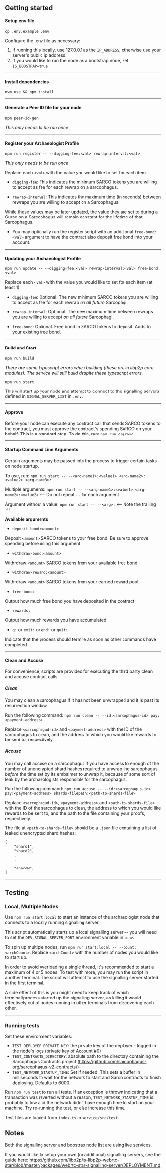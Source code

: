 ## Getting started
#### Setup env file
`cp .env.example .env`

Configure the .env file as necessary:
1. If running this locally, use 127.0.0.1 as the `IP_ADDRESS`, otherwise use your server's public ip address.
2. If you would like to run the node as a bootstrap node, set `IS_BOOSTRAP=true`

---
#### Install dependencies
`nvm use && npm install`

---
#### Generate a Peer ID file for your node
`npm peer-id-gen`

_This only needs to be run once_

---
#### Register your Archaeologist Profile
`npm run register -- --digging-fee:<val> rewrap-interval:<val>`

_This only needs to be run once_

Replace each `<val>` with the value you would like to set for each item.

- `digging-fee`: This indicates the minimum SARCO tokens you are willing to accept as fee for each rewrap on a sarcophagus.

- `rewrap-interval`: This indicates the maximum time (in seconds) between rewraps you are willing to accept on a Sarcophagus.

While these values may be later updated, the value they are set to during a Curse on a Sarcophagus will remain constant for the lifetime of that Sarcophagus.

- You may optionally run the register script with an additional `free-bond:<val>` argument to have the contract also deposit free bond into your account.

---

#### Updating your Archaeologist Profile
`npm run update -- --digging-fee:<val> rewrap-interval:<val> free-bond:<val>`

Replace each `<val>` with the value you would like to set for each item (at least 1)

- `digging-fee`: Optional. The new minimum SARCO tokens you are willing to accept as fee for each rewrap _on all future_ Sarcophgi.

- `rewrap-interval`: Optional. The new maximum time between rewraps you are willing to accept _on all future_ Sarcophagi.

- `free-bond`: Optional. Free bond in SARCO tokens to deposit. Adds to your existing free bond.

---

#### Build and Start
`npm run build`

_There are some typescript errors when building (these are in libp2p core modules).
The service will still build despite these typescript errors._

`npm run start`

This will start up your node and attempt to connect to the signalling servers defined in `SIGNAL_SERVER_LIST` in `.env`.

---

#### Approve
Before your node can execute any contract call that sends SARCO tokens to the contract, you must
approve the contract's spending SARCO on your behalf. This is a standard step. To do this, run:
`npm run approve`

---

#### Startup Command Line Arguments
Certain arguments may be passed into the process to trigger certain tasks on node startup.

To use, run:
`npm run start -- --<arg-name1>:<value1> <arg-name2>:<value2> <arg-name3>:`

Multiple arguments:
`npm run start -- --<arg-name1>:<value1> <arg-name2>:<value2>` <-- Do not repeat `--` for each argument

Argument without a value:
`npm run start -- --<arg>:`  <-- Note the trailing `:`!!

**Available arguments**
- `deposit-bond:<amount>`

Deposit `<amount>` SARCO tokens to your free bond. Be sure to approve spending before using this argument.


- `withdraw-bond:<amount>`

Withrdraw `<amount>` SARCO tokens from your available free bond


- `withdraw-reward:<amount>`

Withrdraw `<amount>` SARCO tokens from your earned reward pool


- `free-bond:`

Output how much free bond you have deposited in the contract


- `rewards:`

Output how much rewards you have accumulated


- `q:` or `exit:` or `end:` or `quit:`

Indicate that the process should termite as soon as other commands have completed

---

#### Clean and Accuse
For convenience, scripts are provided for executing the third party clean and accuse contract calls

##### Clean
You may clean a sarcophagus if it has not been unwrapped and it is past its resurrection window.

Run the following command:
`npm run clean -- --id:<sarcophagus-id> pay:<payment-address>`

Replace `<sarcophagud-id>` and `<payment-address>` with the ID of the sarcophagus to clean, and the address
to which you would like rewards to be sent to, respectively.

##### Accuse
You may call accuse on a sarcophagus if you have access to enough of the number of unencrypted shard hashes required to
unwrap the sarcophagus *before* the time set by its embalmer to unwrap it, because of some sort of leak by the
archaeologists responsible for the sarcophagus.

Run the following command:
`npm run accuse -- --id:<sarcophagus-id> pay:<payment-address> shards-filepath:<path-to-shards-file>`

Replace `<sarcophagud-id>`, `<payment-address>` and `<path-to-shards-file>` with the ID of the sarcophagus to clean, the address
to which you would like rewards to be sent to, and the path to the file containing your proofs, respectively.

The file at `<path-to-shards-file>` should be a `.json` file containing a list of leaked unencrypted shard hashes: 
```
[
    "shard1",
    "shard2",
    .
    .
    .
    "shardM",
]
```

---

## Testing


### Local, Multiple Nodes
Use `npm run start:local` to start an instance of the archaeologist node that connects to a locally running signalling server.

This script automatically starts up a local signalling server -- you will need to set the `DEV_SIGNAL_SERVER_PORT`
environment variable in `.env`.

To spin up multiple nodes, run `npm run start:local -- --count:<archCount>`. Replace `<archCount>` with the number of nodes
you would like to start up.

In order to avoid overloading a single thread, it's recommended to start a maximum of 4 or 5 nodes. To test with more, you
may run the script in another terminal. The script will attempt to use the signalling server started in the first terminal.

A side effect of this is you might need to keep track of which terminal/process started up the signalling server, as killing
it would effectively cut of nodes running in other terminals from discovering each other.

---

### Running tests
Set these environment variables:

- `TEST_DEPLOYER_PRIVATE_KEY`: the private key of the deployer - logged in the node's logs (private key of Account #0)
- `TEST_CONTRACTS_DIRECTORY`: absolute path to the directory containing the Sarcophagus Contracts project (https://github.com/sarcophagus-org/sarcophagus-v2-contracts/)
- `TEST_NETWORK_STARTUP_TIME`: Set if needed. This sets a buffer in milliseconds to wait for the network to start and Sarco contracts to finish deploying. Defaults to 6000.

Run `npm run test` to run all tests.
If an exception is thrown indicating that a transaction was reverted without a reason, `TEST_NETWORK_STARTUP_TIME` is probably to low and the network didn't have enough
time to start on your machine. Try re-running the test, or else increase this time.

Test files are loaded from `index.ts` in `service/src/test`.

## Notes
Both the signalling server and boostrap node list are using live services.

If you would like to setup your own (or additional) signalling servers, see the guide here:
https://github.com/libp2p/js-libp2p-webrtc-star/blob/master/packages/webrtc-star-signalling-server/DEPLOYMENT.md
